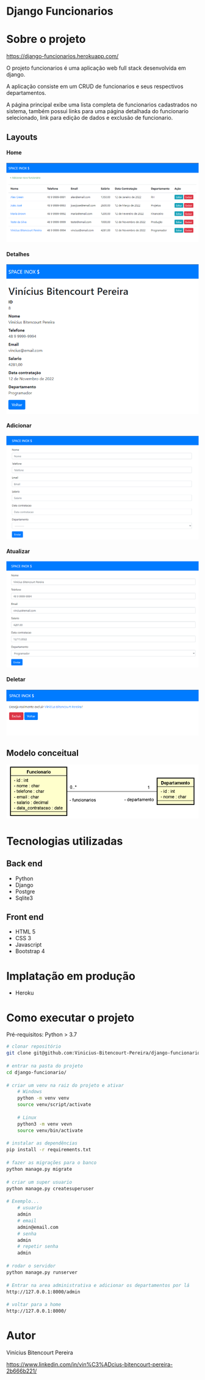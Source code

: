 # Django Funcionarios

# Sobre o projeto

https://django-funcionarios.herokuapp.com/

O projeto funcionarios é uma aplicação web full stack desenvolvida em django.

A aplicação consiste em um CRUD de funcionarios e seus respectivos departamentos.

A página principal exibe uma lista completa de funcionarios cadastrados no sistema, também possui links para uma página detalhada do funcionario selecionado, link para edição de dados e exclusão de funcionario.


## Layouts

#### Home
![web_home](https://github.com/Vinicius-Bitencourt-Pereira/project-assets/blob/main/funcionarios/imgs/home.PNG)

#### Detalhes
![web_datail](https://github.com/Vinicius-Bitencourt-Pereira/project-assets/blob/main/funcionarios/imgs/detail.PNG)

#### Adicionar
![web_create](https://github.com/Vinicius-Bitencourt-Pereira/project-assets/blob/main/funcionarios/imgs/create.PNG)

#### Atualizar
![web_update](https://github.com/Vinicius-Bitencourt-Pereira/project-assets/blob/main/funcionarios/imgs/update.PNG)

#### Deletar
![web_delete](https://github.com/Vinicius-Bitencourt-Pereira/project-assets/blob/main/funcionarios/imgs/delete.PNG)


## Modelo conceitual

![diagram](https://github.com/Vinicius-Bitencourt-Pereira/project-assets/blob/dba586c521e2fc4b38b2a9ed417d7c1de067de0e/funcionarios/imgs/diagram.PNG)


# Tecnologias utilizadas

## Back end
- Python
- Django
- Postgre
- Sqlite3

## Front end
- HTML 5
- CSS 3
- Javascript
- Bootstrap 4

# Implatação em produção
- Heroku

# Como executar o projeto

Pré-requisitos: Python > 3.7

``` bash
# clonar repositório
git clone git@github.com:Vinicius-Bitencourt-Pereira/django-funcionario.git

# entrar na pasta do projeto
cd django-funcionario/

# criar um venv na raiz do projeto e ativar
    # Windows
    python -m venv venv
    source venv/script/activate

    # Linux
    python3 -m venv vevn
    source venv/bin/activate

# instalar as dependências
pip install -r requirements.txt

# fazer as migrações para o banco
python manage.py migrate

# criar um super usuario
python manage.py createsuperuser

# Exemplo...
    # usuario
    admin
    # email
    admin@email.com
    # senha
    admin
    # repetir senha
    admin

# rodar o servidor
python manage.py runserver

# Entrar na area administrativa e adicionar os departamentos por lá
http://127.0.0.1:8000/admin

# voltar para a home 
http://127.0.0.1:8000/
```

# Autor

Vinícius Bitencourt Pereira

https://www.linkedin.com/in/vin%C3%ADcius-bitencourt-pereira-2b666b221/
